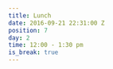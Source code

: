 ```yaml
---
title: Lunch
date: 2016-09-21 22:31:00 Z
position: 7
day: 2
time: 12:00 - 1:30 pm
is_break: true
---
```


